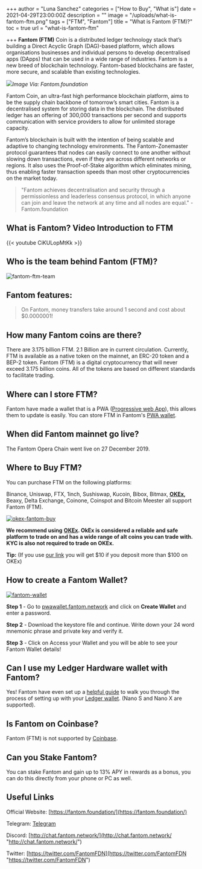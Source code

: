 +++
author = "Luna Sanchez"
categories = ["How to Buy", "What is"]
date = 2021-04-29T23:00:00Z
description = ""
image = "/uploads/what-is-fantom-ftm.png"
tags = ["FTM", "Fantom"]
title = "What is Fantom (FTM)?"
toc = true
url = "what-is-fantom-ftm"

+++
**Fantom (FTM)** Coin is a distributed ledger technology stack that’s building a Direct Acyclic Graph (DAG)-based platform, which allows organisations businesses and individual persons to develop decentralised apps (DApps) that can be used in a wide range of industries. Fantom is a new breed of blockchain technology. Fantom-based blockchains are faster, more secure, and scalable than existing technologies.

_![](https://fantomfoundation-prod-wp-website.s3.ap-southeast-2.amazonaws.com/wp-content/uploads/2020/04/22185711/fantom-logo-blue.png)Image Via: Fantom.foundation_

Fantom Coin, an ultra-fast high performance blockchain platform, aims to be the supply chain backbone of tomorrow’s smart cities. Fantom is a decentralised system for storing data in the blockchain. The distributed ledger has an offering of 300,000 transactions per second and supports communication with service providers to allow for unlimited storage capacity.

Fantom’s blockchain is built with the intention of being scalable and adaptive to changing technology environments. The Fantom-Zonemaster protocol guarantees that nodes can easily connect to one another without slowing down transactions, even if they are across different networks or regions. It also uses the Proof-of-Stake algorithm which eliminates mining, thus enabling faster transaction speeds than most other cryptocurrencies on the market today.

> "Fantom achieves decentralisation and security through a permissionless and leaderless consensus protocol, in which anyone can join and leave the network at any time and all nodes are equal." - Fantom.foundation

## What is Fantom? Video Introduction to FTM

{{< youtube CiKULopMtKk >}}

## Who is the team behind Fantom (FTM)?

![fantom-ftm-team](/uploads/fantom-team-ftm.png)

## Fantom features:

> On Fantom, money transfers take around 1 second and cost about $0.0000001!

## How many Fantom coins are there?

There are 3.175 billion FTM. 2.1 Billion are in current circulation. Currently, FTM is available as a native token on the mainnet, an ERC-20 token and a BEP-2 token. Fantom (FTM) is a digital cryptocurrency that will never exceed 3.175 billion coins. All of the tokens are based on different standards to facilitate trading.

## Where can I store FTM?

Fantom have made a wallet that is a PWA ([Progressive web App](https://web.dev/progressive-web-apps/)), this allows them to update is easily. You can store FTM in Fantom's [PWA wallet](https://pwawallet.fantom.network/#/).

## When did Fantom mainnet go live?

The Fantom Opera Chain went live on 27 December 2019.

## Where to Buy FTM?

You can purchase FTM on the following platforms:

Binance, Uniswap, FTX, 1inch, Sushiswap, Kucoin, Bibox, Bitmax, [**OKEx**](/link/okex)**,** Beaxy, Delta Exchange, Coinone, Coinspot and Bitcoin Meester all support Fantom (FTM).

[![okex-fantom-buy](https://upload.wikimedia.org/wikipedia/commons/8/89/Official_logo_of_OKEx.png)](/link/okex)

**We recommend using** [**OKEx**](/link/okex)**.  OkEx is considered a reliable and safe platform to trade on and has a wide range of alt coins you can trade with.  KYC is also not required to trade on OKEx.**

**Tip:** (If you use [our link](/link/okex) you will get $10 if you deposit more than $100 on OKEx)

## How to create a Fantom Wallet?

[![fantom-wallet](/uploads/fantom-wallet.png)](https://pwawallet.fantom.network/)

**Step 1** - Go to [pwawallet.fantom.network](https://pwawallet.fantom.network/) and click on **Create Wallet** and enter a password.  

**Step 2** - Download the keystore file and continue.  Write down your 24 word mnemonic phrase and private key and verify it.

**Step 3** - Click on Access your Wallet and you will be able to see your Fantom Wallet details!

## Can I use my Ledger Hardware wallet with Fantom?

Yes! Fantom have even set up a [helpful guide](https://fantom.foundation/blog/how-to-set-up-your-ledger-nano-s-x-with-fantom/) to walk you through the process of setting up with your [Ledger wallet](/link/ledger).  (Nano S and Nano X are supported).

## Is Fantom on Coinbase?

Fantom (FTM) is not supported by [Coinbase](/link/coinbase).

## Can you Stake Fantom?

You can stake Fantom and gain up to 13% APY in rewards as a bonus, you can do this directly from your phone or PC as well.  

## Useful Links

Official Website: [https://fantom.foundation/](https://fantom.foundation/)

Telegram: [Telegram](https://t.me/fantomfoundation)

Discord: [http://chat.fantom.network/](http://chat.fantom.network/ "http://chat.fantom.network/")

Twitter: [https://twitter.com/FantomFDN](https://twitter.com/FantomFDN "https://twitter.com/FantomFDN")